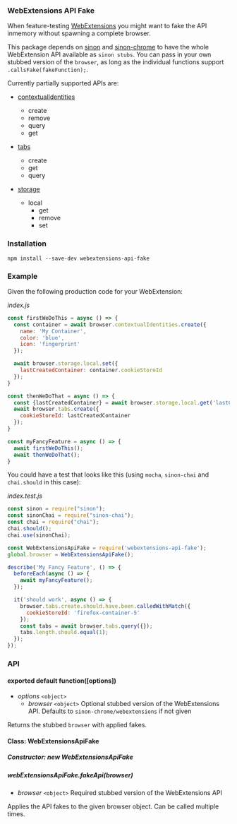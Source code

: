 ### WebExtensions API Fake

When feature-testing [WebExtensions](https://developer.mozilla.org/Add-ons/WebExtensions) you might want to fake the API inmemory without spawning a complete browser.

This package depends on [sinon](https://github.com/sinonjs/sinon) and [sinon-chrome](https://github.com/acvetkov/sinon-chrome) to have the whole WebExtension API available as `sinon stubs`. You can pass in your own stubbed version of the `browser`, as long as the individual functions support `.callsFake(fakeFunction);`.


Currently partially supported APIs are:

* [contextualIdentities](https://developer.mozilla.org/Add-ons/WebExtensions/API/contextualIdentities)
  * create
  * remove
  * query
  * get  


* [tabs](https://developer.mozilla.org/Add-ons/WebExtensions/API/tabs)
  * create
  * get
  * query  


* [storage](https://developer.mozilla.org/Add-ons/WebExtensions/API/storage)
  * local
    * get
    * remove
    * set  


### Installation

```
npm install --save-dev webextensions-api-fake
```


### Example

Given the following production code for your WebExtension:

*index.js*
```js
const firstWeDoThis = async () => {
  const container = await browser.contextualIdentities.create({
    name: 'My Container',
    color: 'blue',
    icon: 'fingerprint'
  });

  await browser.storage.local.set({
    lastCreatedContainer: container.cookieStoreId
  });
}

const thenWeDoThat = async () => {
  const {lastCreatedContainer} = await browser.storage.local.get('lastCreatedContainer');
  await browser.tabs.create({
    cookieStoreId: lastCreatedContainer
  });
}

const myFancyFeature = async () => {
  await firstWeDoThis();
  await thenWeDoThat();
}
```


You could have a test that looks like this (using `mocha`, `sinon-chai` and `chai.should` in this case):

*index.test.js*
```js
const sinon = require("sinon");
const sinonChai = require("sinon-chai");
const chai = require("chai");
chai.should();
chai.use(sinonChai);

const WebExtensionsApiFake = require('webextensions-api-fake');
global.browser = WebExtensionsApiFake();

describe('My Fancy Feature', () => {
  beforeEach(async () => {
    await myFancyFeature();
  });

  it('should work', async () => {
    browser.tabs.create.should.have.been.calledWithMatch({
      cookieStoreId: 'firefox-container-5'
    });
    const tabs = await browser.tabs.query({});
    tabs.length.should.equal(1);
  });
});
```


### API

#### exported default function([options])

* *options* `<object>`
  - *browser* `<object>` Optional stubbed version of the WebExtensions API. Defaults to `sinon-chrome/webextensions` if not given


Returns the stubbed `browser` with applied fakes.



#### Class: WebExtensionsApiFake

##### Constructor: new WebExtensionsApiFake

##### webExtensionsApiFake.fakeApi(browser)

* *browser* `<object>` Required stubbed version of the WebExtensions API

Applies the API fakes to the given browser object. Can be called multiple times.